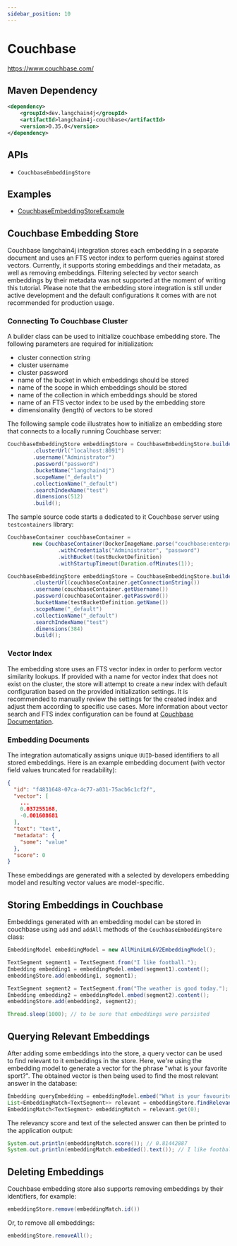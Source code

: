 ```yaml
---
sidebar_position: 10
---
```


# Couchbase

https://www.couchbase.com/


## Maven Dependency

```xml
<dependency>
    <groupId>dev.langchain4j</groupId>
    <artifactId>langchain4j-couchbase</artifactId>
    <version>0.35.0</version>
</dependency>
```

## APIs

- `CouchbaseEmbeddingStore`


## Examples

- [CouchbaseEmbeddingStoreExample](https://github.com/langchain4j/langchain4j-examples/blob/main/couchbase-example/src/main/java/CouchbaseEmbeddingStoreExample.java)

## Couchbase Embedding Store
Couchbase langchain4j integration stores each embedding in a separate document and uses an FTS vector index to perform
queries against stored vectors. Currently, it supports storing embeddings and their metadata, as well as removing
embeddings. Filtering selected by vector search embeddings by their metadata was not supported at the moment of writing
this tutorial. Please note that the embedding store integration is still under active development and the default
configurations it comes with are not recommended for production usage.

### Connecting To Couchbase Cluster
A builder class can be used to initialize couchbase embedding store. The following parameters are required for
initialization:
- cluster connection string
- cluster username
- cluster password
- name of the bucket in which embeddings should be stored
- name of the scope in which embeddings should be stored
- name of the collection in which embeddings should be stored
- name of an FTS vector index to be used by the embedding store
- dimensionality (length) of vectors to be stored

The following sample code illustrates how to initialize an embedding store that connects to a locally running Couchbase
server:

```java
CouchbaseEmbeddingStore embeddingStore = CouchbaseEmbeddingStore.builder()
        .clusterUrl("localhost:8091")
        .username("Administrator")
        .password("password")
        .bucketName("langchain4j")
        .scopeName("_default")
        .collectionName("_default")
        .searchIndexName("test")
        .dimensions(512)
        .build();
```

The sample source code starts a dedicated to it Couchbase server using `testcontainers` library:

```java
CouchbaseContainer couchbaseContainer =
        new CouchbaseContainer(DockerImageName.parse("couchbase:enterprise").asCompatibleSubstituteFor("couchbase/server"))
                .withCredentials("Administrator", "password")
                .withBucket(testBucketDefinition)
                .withStartupTimeout(Duration.ofMinutes(1));

CouchbaseEmbeddingStore embeddingStore = CouchbaseEmbeddingStore.builder()
        .clusterUrl(couchbaseContainer.getConnectionString())
        .username(couchbaseContainer.getUsername())
        .password(couchbaseContainer.getPassword())
        .bucketName(testBucketDefinition.getName())
        .scopeName("_default")
        .collectionName("_default")
        .searchIndexName("test")
        .dimensions(384)
        .build();
```

### Vector Index
The embedding store uses an FTS vector index in order to perform vector similarity lookups. If provided with a name for
vector index that does not exist on the cluster, the store will attempt to create a new index with default
configuration based on the provided initialization settings. It is recommended to manually review the settings for the
created index and adjust them according to specific use cases. More information about vector search and FTS index
configuration can be found at [Couchbase Documentation](https://docs.couchbase.com/server/current/vector-search/vector-search.html).

### Embedding Documents
The integration automatically assigns unique `UUID`-based identifiers to all stored embeddings. Here is
an example embedding document (with vector field values truncated for readability):

```json
{
  "id": "f4831648-07ca-4c77-a031-75acb6c1cf2f",
  "vector": [
    ...
    0.037255168,
    -0.001608681
  ],
  "text": "text",
  "metadata": {
    "some": "value"
  },
  "score": 0
}
```

These embeddings are generated with a selected by developers embedding model and resulting vector values are model-specific.

## Storing Embeddings in Couchbase
Embeddings generated with an embedding model can be stored in couchbase using `add` and `addAll` methods of the `CouchbaseEmbeddingStore`
class:
```java
EmbeddingModel embeddingModel = new AllMiniLmL6V2EmbeddingModel();

TextSegment segment1 = TextSegment.from("I like football.");
Embedding embedding1 = embeddingModel.embed(segment1).content();
embeddingStore.add(embedding1, segment1);

TextSegment segment2 = TextSegment.from("The weather is good today.");
Embedding embedding2 = embeddingModel.embed(segment2).content();
embeddingStore.add(embedding2, segment2);

Thread.sleep(1000); // to be sure that embeddings were persisted
```

## Querying Relevant Embeddings
After adding some embeddings into the store, a query vector can be used to find relevant to it embeddings in the store.
Here, we're using the embedding model to generate a vector for the phrase "what is your favorite sport?". The obtained
vector is then being used to find the most relevant answer in the database:
```java
Embedding queryEmbedding = embeddingModel.embed("What is your favourite sport?").content();
List<EmbeddingMatch<TextSegment>> relevant = embeddingStore.findRelevant(queryEmbedding, 1);
EmbeddingMatch<TextSegment> embeddingMatch = relevant.get(0);
```

The relevancy score and text of the selected answer can then be printed to the application output:
```java
System.out.println(embeddingMatch.score()); // 0.81442887
System.out.println(embeddingMatch.embedded().text()); // I like football.
```

## Deleting Embeddings
Couchbase embedding store also supports removing embeddings by their identifiers, for example:
```java
embeddingStore.remove(embeddingMatch.id())
```

Or, to remove all embeddings:
```java
embeddingStore.removeAll();
```
